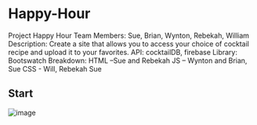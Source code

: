 # Happy-Hour
Project Happy Hour
Team Members: Sue, Brian, Wynton, Rebekah, William
Description: Create a site that allows you to access your choice of cocktail recipe and upload it to your favorites.
API: cocktailDB, firebase
Library:  Bootswatch
Breakdown: HTML –Sue and Rebekah
        JS – Wynton and Brian, Sue
        CSS - Will, Rebekah Sue
## Start

![image](https://user-images.githubusercontent.com/52431116/72655016-3e1db780-3960-11ea-9fd9-d403fce38264.png)
